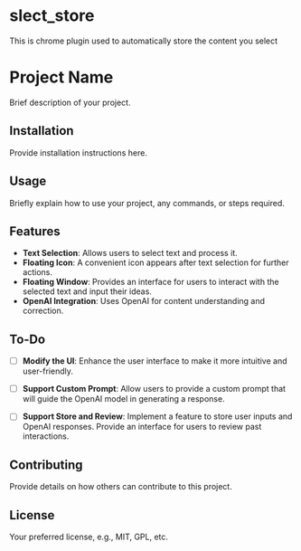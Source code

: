 # slect_store
This is chrome plugin used to automatically store the content you select 
# Project Name

Brief description of your project.

## Installation

Provide installation instructions here.

## Usage

Briefly explain how to use your project, any commands, or steps required.

## Features

- **Text Selection**: Allows users to select text and process it.
- **Floating Icon**: A convenient icon appears after text selection for further actions.
- **Floating Window**: Provides an interface for users to interact with the selected text and input their ideas.
- **OpenAI Integration**: Uses OpenAI for content understanding and correction.

## To-Do

- [ ] **Modify the UI**: Enhance the user interface to make it more intuitive and user-friendly.
  
- [ ] **Support Custom Prompt**: Allow users to provide a custom prompt that will guide the OpenAI model in generating a response.
  
- [ ] **Support Store and Review**: Implement a feature to store user inputs and OpenAI responses. Provide an interface for users to review past interactions.

## Contributing

Provide details on how others can contribute to this project.

## License

Your preferred license, e.g., MIT, GPL, etc.
